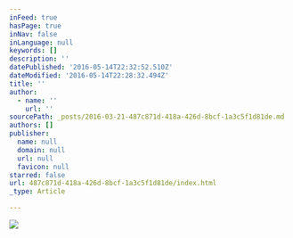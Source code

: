 ```yaml
---
inFeed: true
hasPage: true
inNav: false
inLanguage: null
keywords: []
description: ''
datePublished: '2016-05-14T22:32:52.510Z'
dateModified: '2016-05-14T22:28:32.494Z'
title: ''
author:
  - name: ''
    url: ''
sourcePath: _posts/2016-03-21-487c871d-418a-426d-8bcf-1a3c5f1d81de.md
authors: []
publisher:
  name: null
  domain: null
  url: null
  favicon: null
starred: false
url: 487c871d-418a-426d-8bcf-1a3c5f1d81de/index.html
_type: Article

---
```

![](https://s3-us-west-2.amazonaws.com/the-grid-img/p/7bdddf6bfd71cdb3d24f6dd4b5b094acf97df4ce.jpg)